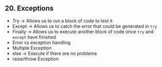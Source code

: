 ## 20. Exceptions
- Try &rarr; Allows us to run a block of code to test it
- Except &rarr; Allows us to catch the error that could be generated in `try`
- Finally &rarr; Allows us to execute another block of code once `try` and `except` have finished
- Error vs exception handling
- Multiple Exception
- else &rarr; Execute if there are no problems
- raise/throw Exception